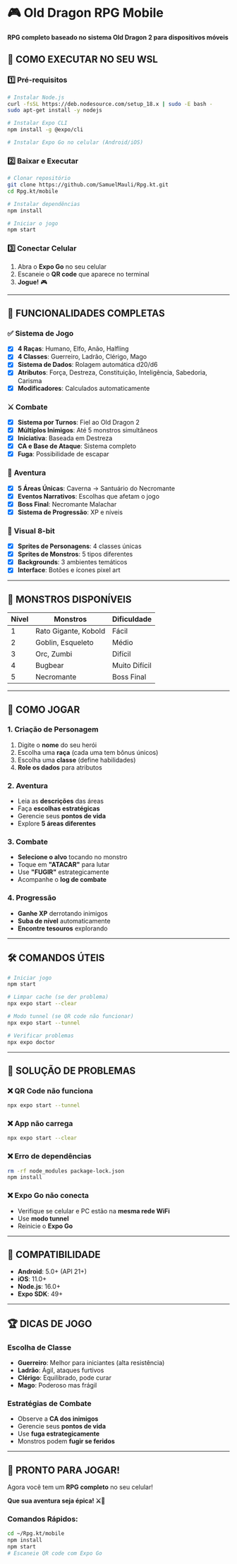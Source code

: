 # 🎮 Old Dragon RPG Mobile

**RPG completo baseado no sistema Old Dragon 2 para dispositivos móveis**

## 🚀 COMO EXECUTAR NO SEU WSL

### 1️⃣ **Pré-requisitos**
```bash
# Instalar Node.js
curl -fsSL https://deb.nodesource.com/setup_18.x | sudo -E bash -
sudo apt-get install -y nodejs

# Instalar Expo CLI
npm install -g @expo/cli

# Instalar Expo Go no celular (Android/iOS)
```

### 2️⃣ **Baixar e Executar**
```bash
# Clonar repositório
git clone https://github.com/SamuelMauli/Rpg.kt.git
cd Rpg.kt/mobile

# Instalar dependências
npm install

# Iniciar o jogo
npm start
```

### 3️⃣ **Conectar Celular**
1. Abra o **Expo Go** no seu celular
2. Escaneie o **QR code** que aparece no terminal
3. **Jogue!** 🎮

---

## 🎯 **FUNCIONALIDADES COMPLETAS**

### ✅ **Sistema de Jogo**
- [x] **4 Raças**: Humano, Elfo, Anão, Halfling
- [x] **4 Classes**: Guerreiro, Ladrão, Clérigo, Mago  
- [x] **Sistema de Dados**: Rolagem automática d20/d6
- [x] **Atributos**: Força, Destreza, Constituição, Inteligência, Sabedoria, Carisma
- [x] **Modificadores**: Calculados automaticamente

### ⚔️ **Combate**
- [x] **Sistema por Turnos**: Fiel ao Old Dragon 2
- [x] **Múltiplos Inimigos**: Até 5 monstros simultâneos
- [x] **Iniciativa**: Baseada em Destreza
- [x] **CA e Base de Ataque**: Sistema completo
- [x] **Fuga**: Possibilidade de escapar

### 🏰 **Aventura**
- [x] **5 Áreas Únicas**: Caverna → Santuário do Necromante
- [x] **Eventos Narrativos**: Escolhas que afetam o jogo
- [x] **Boss Final**: Necromante Malachar
- [x] **Sistema de Progressão**: XP e níveis

### 🎨 **Visual 8-bit**
- [x] **Sprites de Personagens**: 4 classes únicas
- [x] **Sprites de Monstros**: 5 tipos diferentes
- [x] **Backgrounds**: 3 ambientes temáticos
- [x] **Interface**: Botões e ícones pixel art

---

## 🐉 **MONSTROS DISPONÍVEIS**

| Nível | Monstros | Dificuldade |
|-------|----------|-------------|
| 1 | Rato Gigante, Kobold | Fácil |
| 2 | Goblin, Esqueleto | Médio |
| 3 | Orc, Zumbi | Difícil |
| 4 | Bugbear | Muito Difícil |
| 5 | Necromante | Boss Final |

---

## 🎲 **COMO JOGAR**

### **1. Criação de Personagem**
1. Digite o **nome** do seu herói
2. Escolha uma **raça** (cada uma tem bônus únicos)
3. Escolha uma **classe** (define habilidades)
4. **Role os dados** para atributos

### **2. Aventura**
- Leia as **descrições** das áreas
- Faça **escolhas estratégicas**
- Gerencie seus **pontos de vida**
- Explore **5 áreas diferentes**

### **3. Combate**
- **Selecione o alvo** tocando no monstro
- Toque em **"ATACAR"** para lutar
- Use **"FUGIR"** estrategicamente
- Acompanhe o **log de combate**

### **4. Progressão**
- **Ganhe XP** derrotando inimigos
- **Suba de nível** automaticamente
- **Encontre tesouros** explorando

---

## 🛠️ **COMANDOS ÚTEIS**

```bash
# Iniciar jogo
npm start

# Limpar cache (se der problema)
npx expo start --clear

# Modo tunnel (se QR code não funcionar)
npx expo start --tunnel

# Verificar problemas
npx expo doctor
```

---

## 🔧 **SOLUÇÃO DE PROBLEMAS**

### ❌ **QR Code não funciona**
```bash
npx expo start --tunnel
```

### ❌ **App não carrega**
```bash
npx expo start --clear
```

### ❌ **Erro de dependências**
```bash
rm -rf node_modules package-lock.json
npm install
```

### ❌ **Expo Go não conecta**
- Verifique se celular e PC estão na **mesma rede WiFi**
- Use **modo tunnel**
- Reinicie o **Expo Go**

---

## 📱 **COMPATIBILIDADE**

- **Android**: 5.0+ (API 21+)
- **iOS**: 11.0+
- **Node.js**: 16.0+
- **Expo SDK**: 49+

---

## 🏆 **DICAS DE JOGO**

### **Escolha de Classe**
- **Guerreiro**: Melhor para iniciantes (alta resistência)
- **Ladrão**: Ágil, ataques furtivos
- **Clérigo**: Equilibrado, pode curar
- **Mago**: Poderoso mas frágil

### **Estratégias de Combate**
- Observe a **CA dos inimigos**
- Gerencie seus **pontos de vida**
- Use **fuga estrategicamente**
- Monstros podem **fugir se feridos**

---

## 🎉 **PRONTO PARA JOGAR!**

Agora você tem um **RPG completo** no seu celular!

**Que sua aventura seja épica! ⚔️🐉**

### **Comandos Rápidos:**
```bash
cd ~/Rpg.kt/mobile
npm install
npm start
# Escaneie QR code com Expo Go
```
